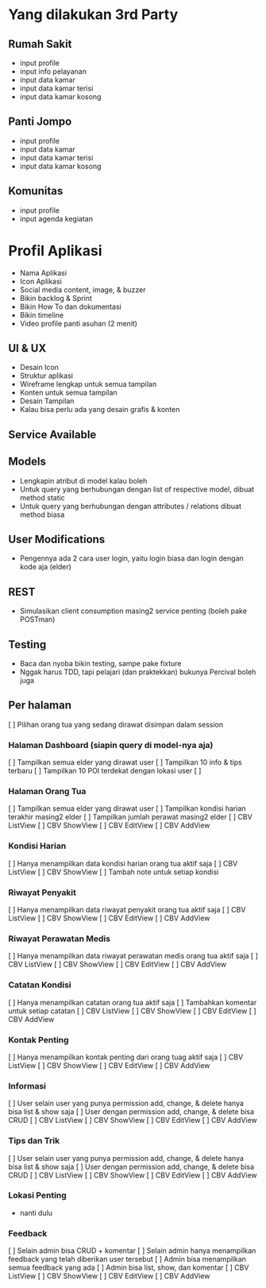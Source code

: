 # Yang dilakukan 3rd Party

## Rumah Sakit
- input profile
- input info pelayanan
- input data kamar
- input data kamar terisi
- input data kamar kosong

## Panti Jompo
- input profile
- input data kamar
- input data kamar terisi
- input data kamar kosong

## Komunitas
- input profile
- input agenda kegiatan



# Profil Aplikasi
- Nama Aplikasi
- Icon Aplikasi
- Social media content, image, & buzzer
- Bikin backlog & Sprint
- Bikin How To dan dokumentasi
- Bikin timeline
- Video profile panti asuhan (2 menit)

## UI & UX
- Desain Icon
- Struktur aplikasi
- Wireframe lengkap untuk semua tampilan
- Konten untuk semua tampilan
- Desain Tampilan
- Kalau bisa perlu ada yang desain grafis & konten

## Service Available


## Models
- Lengkapin atribut di model kalau boleh
- Untuk query yang berhubungan dengan list of respective model, dibuat method static
- Untuk query yang berhubungan dengan attributes / relations dibuat method biasa

## User Modifications
- Pengennya ada 2 cara user login, yaitu login biasa dan login dengan kode  aja (elder)

## REST
- Simulasikan client consumption masing2 service penting (boleh pake POSTman)

## Testing
- Baca dan nyoba bikin testing, sampe pake fixture
- Nggak harus TDD, tapi pelajari (dan praktekkan) bukunya Percival boleh juga

## Per halaman
[ ] Pilihan orang tua yang sedang dirawat disimpan dalam session

### Halaman Dashboard (siapin query di model-nya aja)
[ ] Tampilkan semua elder yang dirawat user
[ ] Tampilkan 10 info & tips terbaru
[ ] Tampilkan 10 POI terdekat dengan lokasi user
[ ]

### Halaman Orang Tua
[ ] Tampilkan semua elder yang dirawat user
[ ] Tampilkan kondisi harian terakhir masing2 elder
[ ] Tampilkan jumlah perawat masing2 elder
[ ] CBV ListView
[ ] CBV ShowView
[ ] CBV EditView
[ ] CBV AddView

### Kondisi Harian
[ ] Hanya menampilkan data kondisi harian orang tua aktif saja
[ ] CBV ListView
[ ] CBV ShowView
[ ] Tambah note untuk setiap kondisi

### Riwayat Penyakit
[ ] Hanya menampilkan data riwayat penyakit orang tua aktif saja
[ ] CBV ListView
[ ] CBV ShowView
[ ] CBV EditView
[ ] CBV AddView

### Riwayat Perawatan Medis
[ ] Hanya menampilkan data riwayat perawatan medis orang tua aktif saja
[ ] CBV ListView
[ ] CBV ShowView
[ ] CBV EditView
[ ] CBV AddView

### Catatan Kondisi
[ ] Hanya menampilkan catatan orang tua aktif saja
[ ] Tambahkan komentar untuk setiap catatan
[ ] CBV ListView
[ ] CBV ShowView
[ ] CBV EditView
[ ] CBV AddView

### Kontak Penting
[ ] Hanya menampilkan kontak penting dari orang tuag aktif saja
[ ] CBV ListView
[ ] CBV ShowView
[ ] CBV EditView
[ ] CBV AddView

### Informasi
[ ] User selain user yang punya permission add, change, & delete hanya bisa list & show saja
[ ] User dengan permission add, change, & delete bisa CRUD
[ ] CBV ListView
[ ] CBV ShowView
[ ] CBV EditView
[ ] CBV AddView

### Tips dan Trik
[ ] User selain user yang punya permission add, change, & delete hanya bisa list & show saja
[ ] User dengan permission add, change, & delete bisa CRUD
[ ] CBV ListView
[ ] CBV ShowView
[ ] CBV EditView
[ ] CBV AddView

### Lokasi Penting
- nanti dulu

### Feedback
[ ] Selain admin bisa CRUD + komentar
[ ] Selain admin hanya menampilkan feedback yang telah diberikan user tersebut
[ ] Admin bisa menampilkan semua feedback yang ada
[ ] Admin bisa list, show, dan komentar
[ ] CBV ListView
[ ] CBV ShowView
[ ] CBV EditView
[ ] CBV AddView